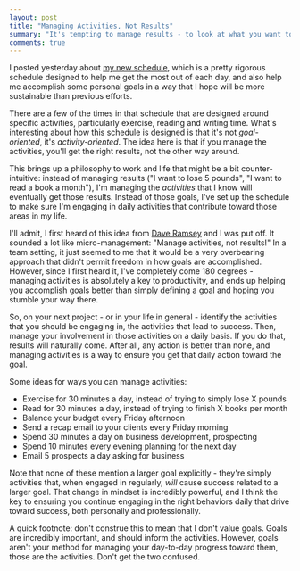 ```yaml
---
layout: post
title: "Managing Activities, Not Results"
summary: "It's tempting to manage results - to look at what you want to achieve, and try to manage the process for getting to that end. However, it's far more effective to manage activities, not results."
comments: true
---
```


I posted yesterday about [my new schedule](http://justindavis.co/2015/06/16/my-new-schedule/), which is a pretty rigorous schedule designed to help me get the most out of each day, and also help me accomplish some personal goals in a way that I hope will be more sustainable than previous efforts.

There are a few of the times in that schedule that are designed around specific activities, particularly exercise, reading and writing time. What's interesting about how this schedule is designed is that it's not _goal-oriented_, it's _activity-oriented_. The idea here is that if you manage the activities, you'll get the right results, not the other way around.

This brings up a philosophy to work and life that might be a bit counter-intuitive: instead of managing results ("I want to lose 5 pounds", "I want to read a book a month"), I'm managing the _activities_ that I know will eventually get those results. Instead of those goals, I've set up the schedule to make sure I'm engaging in daily activities that contribute toward those areas in my life.

I'll admit, I first heard of this idea from [Dave Ramsey](www.daveramsey.com) and I was put off. It sounded a lot like micro-management: "Manage activities, not results!" In a team setting, it just seemed to me that it would be a very overbearing approach that didn't permit freedom in how goals are accomplished. However, since I first heard it, I've completely come 180 degrees - managing activities is absolutely a key to productivity, and ends up helping you accomplish goals better than simply defining a goal and hoping you stumble your way there.

So, on your next project - or in your life in general - identify the activities that you should be engaging in, the activities that lead to success. Then, manage your involvement in those activities on a daily basis. If you do that, results will naturally come. After all, any action is better than none, and managing activities is a way to ensure you get that daily action toward the goal.

Some ideas for ways you can manage activities:

- Exercise for 30 minutes a day, instead of trying to simply lose X pounds
- Read for 30 minutes a day, instead of trying to finish X books per month
- Balance your budget every Friday afternoon
- Send a recap email to your clients every Friday morning
- Spend 30 minutes a day on business development, prospecting
- Spend 10 minutes every evening planning for the next day
- Email 5 prospects a day asking for business

Note that none of these mention a larger goal explicitly - they're simply activities that, when engaged in regularly, _will_ cause success related to a larger goal. That change in mindset is incredibly powerful, and I think the key to ensuring you continue engaging in the right behaviors daily that drive toward success, both personally and professionally.

A quick footnote: don't construe this to mean that I don't value goals. Goals are incredibly important, and should inform the activities. However, goals aren't your method for managing your day-to-day progress toward them, those are the activities. Don't get the two confused.
